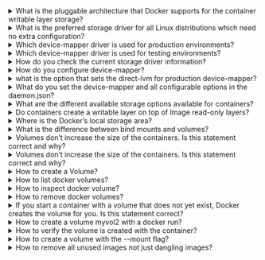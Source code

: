 
<details><summary>What is the pluggable architecture that Docker supports for the container writable layer storage?</summary>
<p>

```
Storage Drivers
```
</p>
</details>

<details><summary>What is the preferred storage driver for all Linux distributions which need no extra configuration?</summary>
<p>

```
Overlay2
```
</p>
</details>


<details><summary>Which device-mapper driver is used for production environments?</summary>
<p>

```
direct-lvm
```
</p>
</details>


<details><summary>Which device-mapper driver is used for testing environments?</summary>
<p>

```
loopback-lvm
```
</p>
</details>


<details><summary>How do you check the current storage driver information?</summary>
<p>

```
docker info
```
</p>
</details>


<details><summary>How do you configure device-mapper?</summary>
<p>

```
// stop docker
sudo systemctl stop docker
// set the device-mapper in /etc/docker/daemon.json file
{
  "storage-driver": "devicemapper"
}
//start docker
sudo systemctl start docker
```
</p>
</details>

<details><summary>what is the option that sets the direct-lvm for production device-mapper?</summary>
<p>

```
dm.directlvm_device
```
</p>
</details>

<details><summary>What do you set the device-mapper and all configurable options in the daemon.json?</summary>
<p>

```
{
  "storage-driver": "devicemapper",
  "storage-opts": [
    "dm.directlvm_device=/dev/xdf",
    "dm.thinp_percent=95",
    "dm.thinp_metapercent=1",
    "dm.thinp_autoextend_threshold=80",
    "dm.thinp_autoextend_percent=20",
    "dm.directlvm_device_force=false"
  ]
}
```
</p>
</details>


<details><summary>What are the different available storage options available for containers?</summary>
<p>

```
Block Storage
FiLE System Storage
Object Storage
```
</p>
</details>


<details><summary>Do containers create a writable layer on top of Image read-only layers?</summary>
<p>

```
Yes
```
</p>
</details>


<details><summary>Where is the Docker’s local storage area?</summary>
<p>

```
/var/lib/docker/<storage-driver>
```
</p>
</details>


<details><summary>What is the difference between bind mounts and volumes?</summary>
<p>

```
Volumes are completely managed by docker
Bind Mounts are dependent on the host directory structure
```
</p>
</details>

<details><summary>Volumes don’t increase the size of the containers. Is this statement correct and why?</summary>
<p>

```
Yes. Because volumes live outside of containers
```
</p>
</details>

<details><summary>Volumes don’t increase the size of the containers. Is this statement correct and why?</summary>
<p>

```
Volumes
```
</p>
</details>

<details><summary>How to create a Volume?</summary>
<p>

```
docker volume create my-volume
```
</p>
</details>


<details><summary>How to list docker volumes?</summary>
<p>

```
docker volume ls
```
</p>
</details>


<details><summary>How to inspect docker volume?</summary>
<p>

```
docker volume inspect my-vol
```
</p>
</details>

<details><summary>How to remove docker volumes?</summary>
<p>

```
docker volume rm my-vol
```
</p>
</details>

<details><summary>If you start a container with a volume that does not yet exist, Docker creates the volume for you. Is this statement correct?</summary>
<p>

```
Yes
```
</p>
</details>


<details><summary>How to create a volume myvol2 with a docker run?</summary>
<p>

```
docker run -d \
  --name devtest \
  -v myvol2:/app \
  nginx:latest
```
</p>
</details>


<details><summary>How to verify the volume is created with the container?</summary>
<p>

```
// Look for the mounts section
docker inspect devtest
```
</p>
</details>


<details><summary>How to create a volume with the --mount flag?</summary>
<p>

```
docker run -d \
  --name devtest \
  --mount source=myvol2,target=/app \
  nginx:latest
```
</p>
</details>

<details><summary>How to remove all unused images not just dangling images?</summary>
<p>

```
docker system prune --all
```
</p>
</details>
